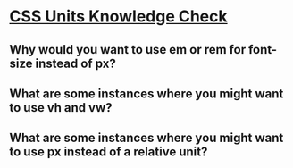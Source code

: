 # [CSS Units Knowledge Check](https://www.theodinproject.com/lessons/node-path-intermediate-html-and-css-css-units#knowledge-check)

## Why would you want to use em or rem for font-size instead of px?

## What are some instances where you might want to use vh and vw?

## What are some instances where you might want to use px instead of a relative unit?
